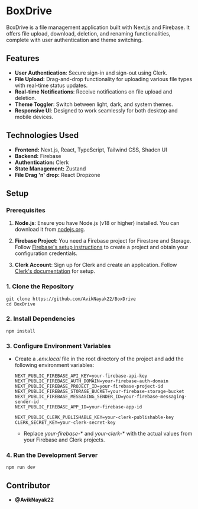 # BoxDrive

BoxDrive is a file management application built with Next.js and Firebase. It offers file upload, download, deletion, and renaming functionalities, complete with user authentication and theme switching.

## Features

- **User Authentication**: Secure sign-in and sign-out using Clerk.
- **File Upload:** Drag-and-drop functionality for uploading various file types with real-time status updates.
- **Real-time Notifications**: Receive notifications on file upload and deletion.
- **Theme Toggler**: Switch between light, dark, and system themes.
- **Responsive UI**: Designed to work seamlessly for both desktop and mobile devices.

## Technologies Used

- **Frontend:** Next.js, React, TypeScript, Tailwind CSS,  Shadcn UI
- **Backend:** Firebase 
- **Authentication:** Clerk
- **State Management:** Zustand
- **File Drag 'n' drop:** React Dropzone

## Setup

### Prerequisites

1. **Node.js**: Ensure you have Node.js (v18 or higher) installed. You can download it from [nodejs.org](https://nodejs.org/).

2. **Firebase Project**: You need a Firebase project for Firestore and Storage. Follow [Firebase's setup instructions](https://firebase.google.com/docs/web/setup) to create a project and obtain your configuration credentials.

3. **Clerk Account**: Sign up for Clerk and create an application. Follow [Clerk's documentation](https://clerk.dev/docs/quickstarts/nextjs) for setup.
   
### 1. Clone the Repository

```
git clone https://github.com/AvikNayak22/BoxDrive
cd BoxDrive
```

### 2. Install Dependencies

```
npm install
```

### 3. Configure Environment Variables

   - Create a *.env.local* file in the root directory of the project and add the following environment variables:

     ```
     NEXT_PUBLIC_FIREBASE_API_KEY=your-firebase-api-key
     NEXT_PUBLIC_FIREBASE_AUTH_DOMAIN=your-firebase-auth-domain
     NEXT_PUBLIC_FIREBASE_PROJECT_ID=your-firebase-project-id
     NEXT_PUBLIC_FIREBASE_STORAGE_BUCKET=your-firebase-storage-bucket
     NEXT_PUBLIC_FIREBASE_MESSAGING_SENDER_ID=your-firebase-messaging-sender-id
     NEXT_PUBLIC_FIREBASE_APP_ID=your-firebase-app-id
     ```

     ```
     NEXT_PUBLIC_CLERK_PUBLISHABLE_KEY=your-clerk-publishable-key
     CLERK_SECRET_KEY=your-clerk-secret-key
     ```
     - Replace *your-firebase-** and *your-clerk-** with the actual values from your Firebase and Clerk projects.

 
 ### 4. Run the Development Server
 ```
 npm run dev
 ```

## Contributor
- **@AvikNayak22** 
      
